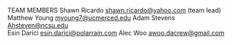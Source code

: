 TEAM MEMBERS
Shawn Ricardo	shawn.ricardo@yahoo.com	(team lead)
Matthew Young	myoung7@ucmerced.edu
Adam Stevens	Ahsteven@ncsu.edu	
Esin Darici	esin.darici@polarrain.com
Alec Woo	awoo.dacrew@gmail.com
